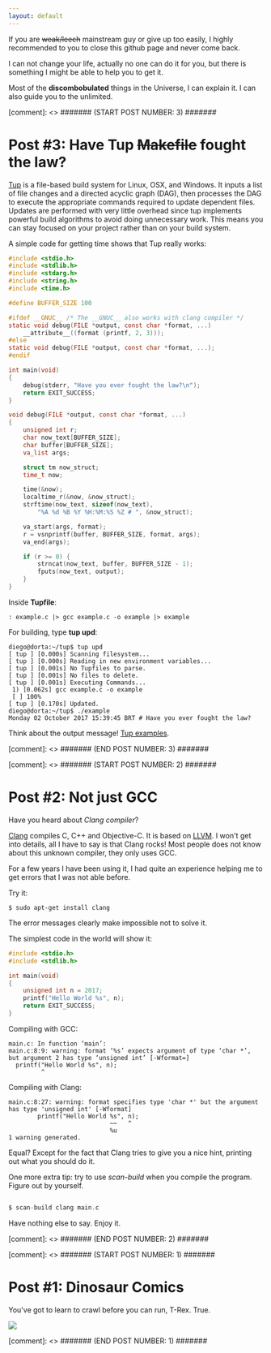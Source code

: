 ```yaml
---
layout: default
---
```


If you are ~~weak/leech~~ mainstream guy or give up too easily, I highly recommended to you to close this github page and never come back.

I can not change your life, actually no one can do it for you, but there is something I might be able to help you to get it.

Most of the **discombobulated** things in the Universe, I can explain it. I can also guide you to the unlimited.

[comment]: <> ####### (START POST NUMBER: 3) #######

# [](#header-1)Post #3: Have Tup ~~Makefile~~ fought the law?

[Tup](http://gittup.org/tup) is a file-based build system for Linux, OSX, and Windows.
It inputs a list of file changes and a directed acyclic graph (DAG), then processes the
DAG to execute the appropriate commands required to update dependent files. Updates are
performed with very little overhead since tup implements powerful build algorithms to
avoid doing unnecessary work. This means you can stay focused on your project rather
than on your build system.

A simple code for getting time shows that Tup really works:

```c
#include <stdio.h>
#include <stdlib.h>
#include <stdarg.h>
#include <string.h>
#include <time.h>

#define BUFFER_SIZE 100

#ifdef __GNUC__ /* The __GNUC__ also works with clang compiler */
static void debug(FILE *output, const char *format, ...)
	__attribute__((format (printf, 2, 3)));
#else
static void debug(FILE *output, const char *format, ...);
#endif

int main(void)
{
	debug(stderr, "Have you ever fought the law?\n");
	return EXIT_SUCCESS;
}

void debug(FILE *output, const char *format, ...)
{
	unsigned int r;
	char now_text[BUFFER_SIZE];
	char buffer[BUFFER_SIZE];
	va_list args;

	struct tm now_struct;
	time_t now;

	time(&now);
	localtime_r(&now, &now_struct);
	strftime(now_text, sizeof(now_text),
		"%A %d %B %Y %H:%M:%S %Z # ", &now_struct);

	va_start(args, format);
	r = vsnprintf(buffer, BUFFER_SIZE, format, args);
	va_end(args);

	if (r >= 0) {
		strncat(now_text, buffer, BUFFER_SIZE - 1);
		fputs(now_text, output);
	}
}
```

Inside **Tupfile**:
```
: example.c |> gcc example.c -o example |> example
```
For building, type __tup upd__:

```
diego@dorta:~/tup$ tup upd
[ tup ] [0.000s] Scanning filesystem...
[ tup ] [0.000s] Reading in new environment variables...
[ tup ] [0.001s] No Tupfiles to parse.
[ tup ] [0.001s] No files to delete.
[ tup ] [0.001s] Executing Commands...
 1) [0.062s] gcc example.c -o example
 [ ] 100%
[ tup ] [0.170s] Updated.
diego@dorta:~/tup$ ./example
Monday 02 October 2017 15:39:45 BRT # Have you ever fought the law?
```

Think about the output message! [Tup examples](http://gittup.org/tup/ex_a_first_tupfile.html).

[comment]: <> ####### (END POST NUMBER: 3) #######


[comment]: <> ####### (START POST NUMBER: 2) #######

# [](#header-1)Post #2: Not just GCC

Have you heard about _Clang compiler_?

[Clang](https://clang.llvm.org/) compiles C, C++ and Objective-C. It is based on [LLVM](https://llvm.org/). I won't get into details, all I have to say is that Clang rocks!
Most people does not know about this unknown compiler, they only uses GCC.

For a few years I have been using it, I had quite an experience helping me to get errors that I was not able before.

Try it:

```
$ sudo apt-get install clang
```

The error messages clearly make impossible not to solve it.

The simplest code in the world will show it:

```c
#include <stdio.h>
#include <stdlib.h>

int main(void)
{
	unsigned int n = 2017;
	printf("Hello World %s", n);
	return EXIT_SUCCESS;
}
```

Compiling with GCC:

```
main.c: In function ‘main’:
main.c:8:9: warning: format ‘%s’ expects argument of type ‘char *’, but argument 2 has type ‘unsigned int’ [-Wformat=]
  printf("Hello World %s", n);
         ^
```
Compiling with Clang:

```
main.c:8:27: warning: format specifies type 'char *' but the argument has type 'unsigned int' [-Wformat]
        printf("Hello World %s", n);
                            ~~   ^
                            %u
1 warning generated.
```
Equal? Except for the fact that Clang tries to give you a nice hint, printing out what you should do it.

One more extra tip: try to use _scan-build_ when you compile the program. Figure out by yourself.

```c

$ scan-build clang main.c
```

Have nothing else to say. Enjoy it.

[comment]: <> ####### (END POST NUMBER: 2) #######




[comment]: <> ####### (START POST NUMBER: 1) #######

# [](#header-1)Post #1: Dinosaur Comics

You've got to learn to crawl before you can run, T-Rex. True.

![](https://raw.githubusercontent.com/diegohdorta/diegohdorta.github.io/master/images/dinosaurcomics.png)

[comment]: <> ####### (END POST NUMBER: 1) #######
